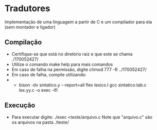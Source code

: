 # Tradutores
Implementação de uma linguagem a partir de C e um compilador para ela (sem montador e ligador)



## Compilação

- Certifique-se que está no diretório raiz e que este se chama ./170052427/
- Utilize o comando make help para mais comandos
- Em caso de falha na permissão, digite chmod 777 -R ../170052427/
- Em caso de falha, compile utilizando:
- - bison -dv sintatico.y --report=all
	flex lexico.l
	gcc sintatico.tab.c lex.yy.c -o exec -lfl

## Execução

- Para executar digite: ./exec <teste/arquivo.c
	Note que "arquivo.c" são os arquivos na pasta ./teste/
